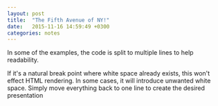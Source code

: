 ```yaml
---
layout: post
title:  "The Fifth Avenue of NY!"
date:   2015-11-16 14:59:49 +0300
categories: notes
---
```

In some of the examples, the code is split to multiple lines to help readability. 

If it's a natural break point where white space already exists, this won't effect HTML rendering. In some cases, it will introduce unwanted white space. Simply move everything back to one line to create the desired presentation
